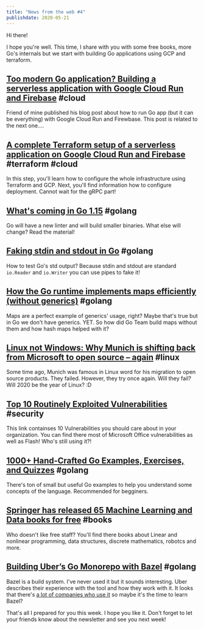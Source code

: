 ```yaml
---
title: "News from the web #4"
publishdate: 2020-05-21
---
```


Hi there!

I hope you're well. This time, I share with you with some free books, more Go's internals but we start with building Go applications using GCP and terraform.

## [Too modern Go application? Building a serverless application with Google Cloud Run and Firebase](https://threedots.tech/post/serverless-cloud-run-firebase-modern-go-application/) #cloud

Friend of mine published his blog post about how to run Go app (but it can be everything) with Google Cloud Run and Firewbase. This post is related to the next one....

## [A complete Terraform setup of a serverless application on Google Cloud Run and Firebase](https://threedots.tech/post/complete-setup-of-serverless-application/) #terraform #cloud

In this step, you'll learn how to configure the whole infrastructure using Terraform and GCP. Next, you'll find information how to configure deployment. Cannot wait for the gRPC part!

## [What's coming in Go 1.15](https://lwn.net/Articles/820217/) #golang

Go will have a new linter and will build smaller binaries. What else will change? Read the material!

## [Faking stdin and stdout in Go](https://eli.thegreenplace.net/2020/faking-stdin-and-stdout-in-go/) #golang

How to test Go's std output? Because stdin and stdout are standard `io.Reader` and `io.Writer` you can use pipes to fake it!

## [How the Go runtime implements maps efficiently (without generics)](https://dave.cheney.net/2018/05/29/how-the-go-runtime-implements-maps-efficiently-without-generics) #golang

Maps are a perfect example of generics' usage, right? Maybe that's true but in Go we don't have generics. YET. So how did Go Team build maps without them and how hash maps helped with it?

## [Linux not Windows: Why Munich is shifting back from Microsoft to open source – again](https://www.zdnet.com/article/linux-not-windows-why-munich-is-shifting-back-from-microsoft-to-open-source-again/) #linux

Some time ago, Munich was famous in Linux word for his migration to open source products. They failed. However, they try once again. Will they fail? Will 2020 be the year of Linux? :D

## [Top 10 Routinely Exploited Vulnerabilities](https://www.us-cert.gov/ncas/alerts/aa20-133a) #security

This link containses 10 Vulnerabilities you should care about in your organization. You can find there most of Microsoft Office vulnerabilities as well as Flash! Who's still using it?!

## [1000+ Hand-Crafted Go Examples, Exercises, and Quizzes](https://github.com/inancgumus/learngo) #golang

There's ton of small but useful Go examples to help you understand some concepts of the language. Recommended for begginers.

## [Springer has released 65 Machine Learning and Data books for free](https://towardsdatascience.com/springer-has-released-65-machine-learning-and-data-books-for-free-961f8181f189) #books

Who doesn't like free staff? You'll find there books about Linear and nonlinear programming, data structures, discrete mathematics, robotcs and more.

## [Building Uber’s Go Monorepo with Bazel](https://eng.uber.com/go-monorepo-bazel/) #golang

Bazel is a build system. I've never used it but it sounds interesting. Uber describes their experience with the tool and how they work with it. It looks that there's [a lot of companies who use it](https://github.com/bazelbuild/bazel/wiki/Bazel-Users) so maybe it's the time to learn Bazel?

That's all I prepared for you this week. I hope you like it. Don't forget to let your friends know about the newsletter and see you next week!
